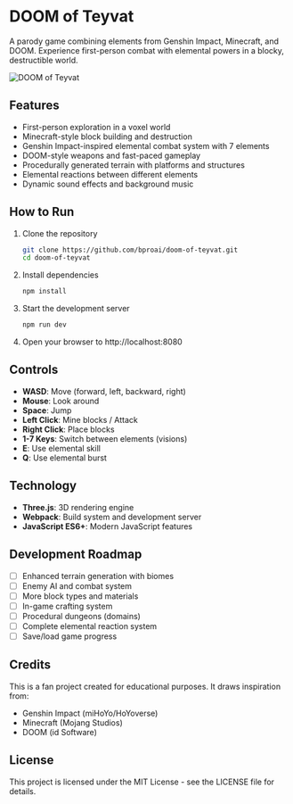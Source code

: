 # DOOM of Teyvat

A parody game combining elements from Genshin Impact, Minecraft, and DOOM. Experience first-person combat with elemental powers in a blocky, destructible world.

![DOOM of Teyvat](https://github.com/bproai/doom-of-teyvat/blob/main/screenshot.png)

## Features
- First-person exploration in a voxel world
- Minecraft-style block building and destruction
- Genshin Impact-inspired elemental combat system with 7 elements
- DOOM-style weapons and fast-paced gameplay
- Procedurally generated terrain with platforms and structures
- Elemental reactions between different elements
- Dynamic sound effects and background music

## How to Run
1. Clone the repository
   ```bash
   git clone https://github.com/bproai/doom-of-teyvat.git
   cd doom-of-teyvat
   ```
2. Install dependencies
   ```bash
   npm install
   ```
3. Start the development server
   ```bash
   npm run dev
   ```
4. Open your browser to http://localhost:8080

## Controls
- **WASD**: Move (forward, left, backward, right)
- **Mouse**: Look around
- **Space**: Jump
- **Left Click**: Mine blocks / Attack
- **Right Click**: Place blocks
- **1-7 Keys**: Switch between elements (visions)
- **E**: Use elemental skill
- **Q**: Use elemental burst

## Technology
- **Three.js**: 3D rendering engine
- **Webpack**: Build system and development server
- **JavaScript ES6+**: Modern JavaScript features

## Development Roadmap
- [ ] Enhanced terrain generation with biomes
- [ ] Enemy AI and combat system
- [ ] More block types and materials
- [ ] In-game crafting system
- [ ] Procedural dungeons (domains)
- [ ] Complete elemental reaction system
- [ ] Save/load game progress

## Credits
This is a fan project created for educational purposes. It draws inspiration from:
- Genshin Impact (miHoYo/HoYoverse)
- Minecraft (Mojang Studios)
- DOOM (id Software)

## License
This project is licensed under the MIT License - see the LICENSE file for details.